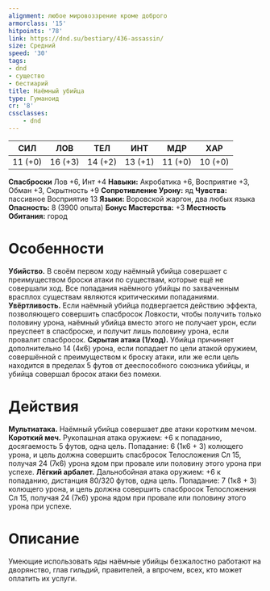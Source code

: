 ```yaml
---
alignment: любое мировоззрение кроме доброго
armorclass: '15'
hitpoints: '78'
link: https://dnd.su/bestiary/436-assassin/
size: Средний
speed: '30'
tags:
- dnd
- существо
- бестиарий
title: Наёмный убийца
type: Гуманоид
cr: '8'
cssclasses:
    - dnd
---
```



| СИЛ | ЛОВ | ТЕЛ | ИНТ | МДР | ХАР |
|---|---|---|---|---|---|
| 11 (+0) | 16 (+3) | 14 (+2) | 13 (+1) | 11 (+0) | 10 (+0) |
**Спасброски** Лов +6, Инт +4
**Навыки:** Акробатика +6, Восприятие +3, Обман +3, Скрытность +9
**Сопротивление Урону:** яд
**Чувства:** пассивное Восприятие 13
**Языки:** Воровской жаргон, два любых языка
**Опасность:** 8 (3900 опыта)
**Бонус Мастерства:** +3
**Местность Обитания:** город


# Особенности
**Убийство.** В своём первом ходу наёмный убийца совершает с преимуществом броски атаки по существам, которые ещё не совершали ход. Все попадания наёмного убийцы по захваченным врасплох существам являются критическими попаданиями.
**Увёртливость.** Если наёмный убийца подвергается действию эффекта, позволяющего совершить спасбросок Ловкости, чтобы получить только половину урона, наёмный убийца вместо этого не получает урон, если преуспеет в спасброске, и получит лишь половину урона, если провалит спасбросок.
**Скрытая атака (1/ход).** Убийца причиняет дополнительно 14 (4к6) урона, если попадает по цели атакой оружием, совершённой с преимуществом к броску атаки, или же если цель находится в пределах 5 футов от дееспособного союзника убийцы, и убийца совершал бросок атаки без помехи.


# Действия
**Мультиатака.** Наёмный убийца совершает две атаки коротким мечом.
**Короткий меч.** Рукопашная атака оружием: +6 к попаданию, досягаемость 5 футов, одна цель. Попадание: 6 (1к6 + 3) колющего урона, и цель должна совершить спасбросок Телосложения Сл 15, получая 24 (7к6) урона ядом при провале или половину этого урона при успехе.
**Лёгкий арбалет.** Дальнобойная атака оружием: +6 к попаданию, дистанция 80/320 футов, одна цель. Попадание: 7 (1к8 + 3) колющего урона, и цель должна совершить спасбросок Телосложения Сл 15, получая 24 (7к6) урона ядом при провале или половину этого урона при успехе.


# Описание
Умеющие использовать яды наёмные убийцы безжалостно работают на дворянство, глав гильдий, правителей, а впрочем, всех, кто может оплатить их услуги.